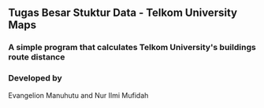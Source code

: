<h2>Tugas Besar Stuktur Data - Telkom University Maps</h2>
<h3>A simple program that calculates Telkom University's buildings route distance</h3>

<h3>Developed by</h3>
<p>Evangelion Manuhutu and Nur Ilmi Mufidah</p>